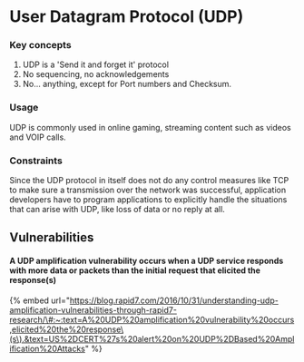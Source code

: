 # User Datagram Protocol \(UDP\)

### Key concepts

1. UDP is a 'Send it and forget it' protocol
2. No sequencing, no acknowledgements
3. No... anything, except for Port numbers and Checksum.

### Usage

UDP is commonly used in online gaming, streaming content such as videos and VOIP calls.

### Constraints

Since the UDP protocol in itself does not do any control measures like TCP to make sure a transmission over the network was successful, application developers have to program applications to explicitly handle the situations that can arise with UDP, like loss of data or no reply at all.

## Vulnerabilities

#### A UDP amplification vulnerability occurs when a UDP service responds with more data or packets than the initial request that elicited the response\(s\)

{% embed url="https://blog.rapid7.com/2016/10/31/understanding-udp-amplification-vulnerabilities-through-rapid7-research/\#:~:text=A%20UDP%20amplification%20vulnerability%20occurs,elicited%20the%20response\(s\).&text=US%2DCERT%27s%20alert%20on%20UDP%2DBased%20Amplification%20Attacks" %}







